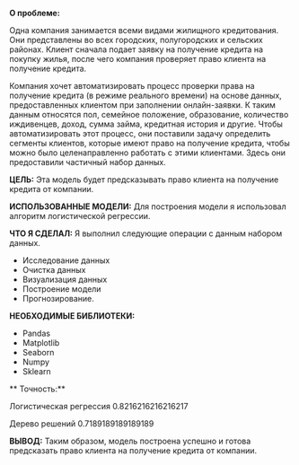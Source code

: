 **О проблеме:**

Одна компания занимается всеми видами жилищного кредитования. Они представлены во всех городских, полугородских и сельских районах. Клиент сначала подает заявку на получение кредита на покупку жилья, после чего компания проверяет право клиента на получение кредита.

Компания хочет автоматизировать процесс проверки права на получение кредита (в режиме реального времени) на основе данных, предоставленных клиентом при заполнении онлайн-заявки. К таким данным относятся пол, семейное положение, образование, количество иждивенцев, доход, сумма займа, кредитная история и другие. Чтобы автоматизировать этот процесс, они поставили задачу определить сегменты клиентов, которые имеют право на получение кредита, чтобы можно было целенаправленно работать с этими клиентами. Здесь они предоставили частичный набор данных.

**ЦЕЛЬ:**
Эта модель будет предсказывать право клиента на получение кредита от компании.

**ИСПОЛЬЗОВАННЫЕ МОДЕЛИ:**
Для построения модели я использовал алгоритм логистической регрессии. 

**ЧТО Я СДЕЛАЛ:**
Я выполнил следующие операции с данным набором данных.
- Исследование данных
- Очистка данных
- Визуализация данных
- Построение модели
- Прогнозирование.

**НЕОБХОДИМЫЕ БИБЛИОТЕКИ:**
- Pandas 
- Matplotlib
- Seaborn
- Numpy
- Sklearn

** Точность:**

Логистическая регрессия
0.8216216216216217

Дерево решений
0.7189189189189189

**ВЫВОД:**
Таким образом, модель построена успешно и готова предсказать право клиента на получение кредита от компании.
